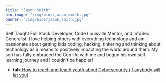 ```yaml
---
title: "Jason Smith"
bio_image: "/img/bios/jason_smith.jpg"
banner: "/img/bios/jason_smith.jpg"
---
```


Self Taught Full Stack Developer, Code Louisville Mentor, and InfoSec Generalist.  I love helping others with everything technology and am passionate about getting kids coding, hacking, tinkering and thinking about technology as a means to positively impacting the world around them.  My son has fully embraced the Con life with me and begun his own self-learning journey and I couldn't be happier!

* **talk** [How to reach and teach youth about Cybersecurity (if anybody will let you)](/talk/how_to_reach_and_teach_youth_about_cybersecurity_if_anybody_will_let_you)

